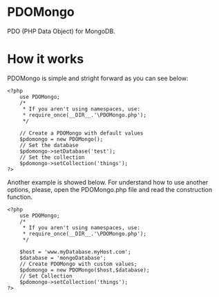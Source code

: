 PDOMongo
========

PDO (PHP Data Object) for MongoDB.

How it works
========

PDOMongo is simple and stright forward as you can see below:

	<?php
		use PDOMongo;
		/*
		 * If you aren't using namespaces, use:
		 * require_once(__DIR__.'\PDOMongo.php');
		 */

		// Create a PDOMongo with default values
		$pdomongo = new PDOMongo(); 
		// Set the database
		$pdomongo->setDatabase('test');
		// Set the collection
		$pdomongo->setCollection('things');
	?>

Another example is showed below. For understand how to use another options, please, open the PDOMongo.php file and read the construction function.

	<?php
		use PDOMongo;
		/*
		 * If you aren't using namespaces, use:
		 * require_once(__DIR__.'\PDOMongo.php');
		 */

		$host = 'www.myDatabase.myHost.com';
		$database = 'mongoDatabase';
		// Create PDOMongo with custom values;
		$pdomongo = new PDOMongo($host,$database);
		// Set Collection
		$pdomongo->setCollection('things');
	?>
